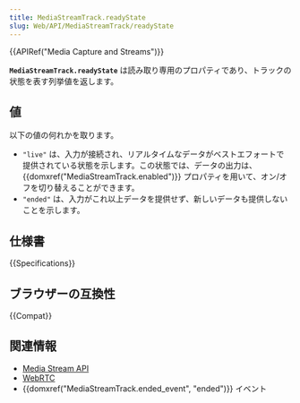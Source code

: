```yaml
---
title: MediaStreamTrack.readyState
slug: Web/API/MediaStreamTrack/readyState
---
```

{{APIRef("Media Capture and Streams")}}

**`MediaStreamTrack.readyState`** は読み取り専用のプロパティであり、トラックの状態を表す列挙値を返します。

## 値

以下の値の何れかを取ります。

- `"live"` は、入力が接続され、リアルタイムなデータがベストエフォートで提供されている状態を示します。この状態では、データの出力は、 {{domxref("MediaStreamTrack.enabled")}} プロパティを用いて、オン/オフを切り替えることができます。
- `"ended"` は、入力がこれ以上データを提供せず、新しいデータも提供しないことを示します。

## 仕様書

{{Specifications}}

## ブラウザーの互換性

{{Compat}}

## 関連情報

- [Media Stream API](/ja/docs/Web/API/Media_Streams_API)
- [WebRTC](/ja/docs/Web/API/WebRTC_API)
- {{domxref("MediaStreamTrack.ended_event", "ended")}} イベント
